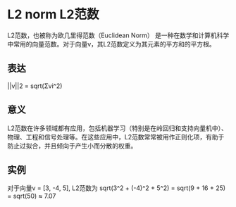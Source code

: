 # L2 norm  L2范数

L2范数，也被称为欧几里得范数（Euclidean Norm）
是一种在数学和计算机科学中常用的向量范数。对于向量v，其L2范数定义为其元素的平方和的平方根。

## 表达

||v||2 = sqrt(Σvi^2)

## 意义

L2范数在许多领域都有应用，包括机器学习（特别是在岭回归和支持向量机中）、物理、工程和信号处理等。在这些应用中，L2范数常常被用作正则化项，有助于防止过拟合，并且倾向于产生小而分散的权重。

## 实例

对于向量v = [3, -4, 5], L2范数为 sqrt(3^2 + (-4)^2 + 5^2) = sqrt(9 + 16 + 25) = sqrt(50) ≈ 7.07
